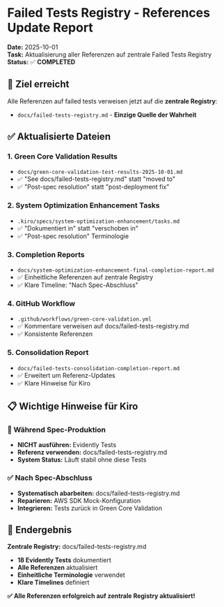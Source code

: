 # Failed Tests Registry - References Update Report

**Date:** 2025-10-01  
**Task:** Aktualisierung aller Referenzen auf zentrale Failed Tests Registry  
**Status:** ✅ **COMPLETED**

## 🎯 Ziel erreicht

Alle Referenzen auf failed tests verweisen jetzt auf die **zentrale Registry**:

- `docs/failed-tests-registry.md` - **Einzige Quelle der Wahrheit**

## ✅ Aktualisierte Dateien

### 1. Green Core Validation Results

- `docs/green-core-validation-test-results-2025-10-01.md`
- ✅ "See docs/failed-tests-registry.md" statt "moved to"
- ✅ "Post-spec resolution" statt "post-deployment fix"

### 2. System Optimization Enhancement Tasks

- `.kiro/specs/system-optimization-enhancement/tasks.md`
- ✅ "Dokumentiert in" statt "verschoben in"
- ✅ "Post-spec resolution" Terminologie

### 3. Completion Reports

- `docs/system-optimization-enhancement-final-completion-report.md`
- ✅ Einheitliche Referenzen auf zentrale Registry
- ✅ Klare Timeline: "Nach Spec-Abschluss"

### 4. GitHub Workflow

- `.github/workflows/green-core-validation.yml`
- ✅ Kommentare verweisen auf docs/failed-tests-registry.md
- ✅ Konsistente Referenzen

### 5. Consolidation Report

- `docs/failed-tests-consolidation-completion-report.md`
- ✅ Erweitert um Referenz-Updates
- ✅ Klare Hinweise für Kiro

## 📋 Wichtige Hinweise für Kiro

### 🚫 Während Spec-Produktion

- **NICHT ausführen:** Evidently Tests
- **Referenz verwenden:** docs/failed-tests-registry.md
- **System Status:** Läuft stabil ohne diese Tests

### ✅ Nach Spec-Abschluss

- **Systematisch abarbeiten:** docs/failed-tests-registry.md
- **Reparieren:** AWS SDK Mock-Konfiguration
- **Integrieren:** Tests zurück in Green Core Validation

## 🎯 Endergebnis

**Zentrale Registry:** docs/failed-tests-registry.md

- **18 Evidently Tests** dokumentiert
- **Alle Referenzen** aktualisiert
- **Einheitliche Terminologie** verwendet
- **Klare Timelines** definiert

**✅ Alle Referenzen erfolgreich auf zentrale Registry aktualisiert!**
